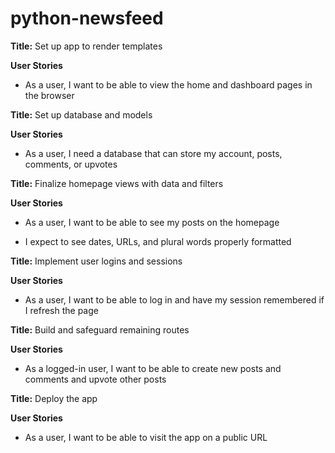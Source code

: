 # python-newsfeed

**Title:** Set up app to render templates

**User Stories**

* As a user, I want to be able to view the home and dashboard pages in the browser

**Title:** Set up database and models

**User Stories**

* As a user, I need a database that can store my account, posts, comments, or upvotes

**Title:** Finalize homepage views with data and filters

**User Stories**

* As a user, I want to be able to see my posts on the homepage

* I expect to see dates, URLs, and plural words properly formatted

**Title:** Implement user logins and sessions

**User Stories**

* As a user, I want to be able to log in and have my session remembered if I refresh the page

**Title:** Build and safeguard remaining routes

**User Stories**

* As a logged-in user, I want to be able to create new posts and comments and upvote other posts

**Title:** Deploy the app

**User Stories**

* As a user, I want to be able to visit the app on a public URL
